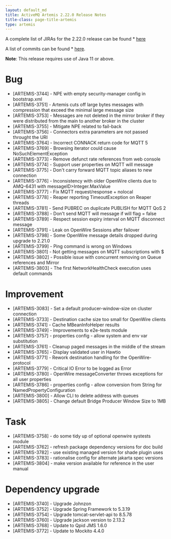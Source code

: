 ```yaml
---
layout: default_md
title: ActiveMQ Artemis 2.22.0 Release Notes
title-class: page-title-artemis
type: artemis
---
```


A complete list of JIRAs for the 2.22.0 release can be found  * [here](https://issues.apache.org/jira/secure/ReleaseNote.jspa?version=12351488&styleName=Html&projectId=12315920&Create=Create)

A list of commits can be found  * [here](commit-report-2.22.0).

**Note**: This release requires use of Java 11 or above.

# Bug
 * [ARTEMIS-3744] - NPE with empty security-manager config in bootstrap.xml
 * [ARTEMIS-3751] - Artemis cuts off large bytes messages with compression that exceed the minimal large message size
 * [ARTEMIS-3753] - Messages are not deleted in the mirror broker if they were distributed from the main to another broker in the cluster
 * [ARTEMIS-3755] - Mitigate NPE related to fail-back
 * [ARTEMIS-3756] - Connectors extra parameters are not passed throught the URI
 * [ARTEMIS-3764] - Incorrect CONNACK return code for MQTT 5
 * [ARTEMIS-3769] - Browsing iterator could cause NoSuchElementException
 * [ARTEMIS-3773] - Remove defunct rate references from web console
 * [ARTEMIS-3774] - Support user properties on MQTT will message
 * [ARTEMIS-3775] - Don't carry forward MQTT topic aliases to new connection
 * [ARTEMIS-3776] - Inconsistency with older OpenWire clients due to AMQ-6431 with messageID>Integer.MaxValue
 * [ARTEMIS-3777] - Fix MQTT request/response + nolocal
 * [ARTEMIS-3778] - Reaper reporting TimeoutException on Reaper threads
 * [ARTEMIS-3781] - Send PUBREC on duplicate PUBLISH for MQTT QoS 2
 * [ARTEMIS-3788] - Don't send MQTT will message if will flag = false
 * [ARTEMIS-3789] - Respect session expiry interval on MQTT disconnect message
 * [ARTEMIS-3791] - Leak on OpenWire Sessions after failover
 * [ARTEMIS-3798] - Some OpenWire message details dropped during upgrade to 2.21.0
 * [ARTEMIS-3799] - Ping command is wrong on Windows
 * [ARTEMIS-3801] - Not getting messages on MQTT subscriptions with $
 * [ARTEMIS-3802] - Possible issue with concurrent removing on Queue references and Mirror
 * [ARTEMIS-3803] - The first NetworkHealthCheck execution uses default commands

# Improvement
 * [ARTEMIS-3083] - Set a default producer-window-size on cluster connection
 * [ARTEMIS-3733] - Destination cache size too small for OpenWire clients
 * [ARTEMIS-3741] - Cache MBeanInfoHelper results
 * [ARTEMIS-3749] - Improvements to e2e-tests module
 * [ARTEMIS-3757] - properties config - allow system and env var substitution
 * [ARTEMIS-3761] - Cleanup paged messages in the middle of the stream
 * [ARTEMIS-3765] - Display validated user in Hawtio
 * [ARTEMIS-3771] - Rework destination handling for the OpenWire-protocol
 * [ARTEMIS-3779] - Critical IO Error to be logged as Error
 * [ARTEMIS-3780] - OpenWire messageConverter throws exceptions for all user properties
 * [ARTEMIS-3786] - properties config - allow conversion from String for NamedPropertyConfiguration
 * [ARTEMIS-3800] - Allow CLI to delete address with queues
 * [ARTEMIS-3805] - Change default Bridge Producer Window Size to 1MB

# Task
 * [ARTEMIS-3758] - do some tidy up of optional openwire systests module
 * [ARTEMIS-3762] - refresh package dependency versions for doc build
 * [ARTEMIS-3782] - use existing managed version for shade plugin uses
 * [ARTEMIS-3783] - rationalise config for alternate jakarta spec versions
 * [ARTEMIS-3804] - make version available for reference in the user manual

# Dependency upgrade
 * [ARTEMIS-3740] - Upgrade Johnzon
 * [ARTEMIS-3752] - Upgrade Spring Framework to 5.3.19
 * [ARTEMIS-3754] - Upgrade tomcat-servlet-api to 8.5.78
 * [ARTEMIS-3760] - Upgrade jackson version to 2.13.2
 * [ARTEMIS-3768] - Update to Qpid JMS 1.6.0
 * [ARTEMIS-3772] - Update to Mockito 4.4.0
